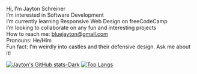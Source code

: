 Hi, I’m Jayton Schreiner
<br>
I’m interested in Software Development
<br>
I’m currently learning Responsive Web Design on freeCodeCamp
<br>
I’m looking to collaborate on any fun and interesting projects
<br>
How to reach me: bluejayton@gmail.com
<br>
Pronouns: He/Him
<br>
Fun fact: I'm weirdly into castles and their defensive design. Ask me about it!

[![Jayton's GitHub stats-Dark](https://github-readme-stats.vercel.app/api?username=BlueJayton&show_icons=true&bg_color=60,0000b3,000000,00beef&title_color=fffefe&text_color=fffefe&icon_color=fffefe&rank_icon=github&show=reviews,prs_merged,prs_merged_percentage&hide=stars,issues)](https://github.com/anuraghazra/github-readme-stats#gh-dark-mode-only)
[![Top Langs](https://github-readme-stats.vercel.app/api/top-langs/?username=BlueJayton&layout=donut&bg_color=60,00beef,000000,0000be&title_color=fffefe&text_color=fffefe&icon_color=fffefe)](https://github.com/anuraghazra/github-readme-stats)

<!---
BlueJayton/BlueJayton is a ✨ special ✨ repository because its `README.md` (this file) appears on your GitHub profile.
You can click the Preview link to take a look at your changes.
--->
